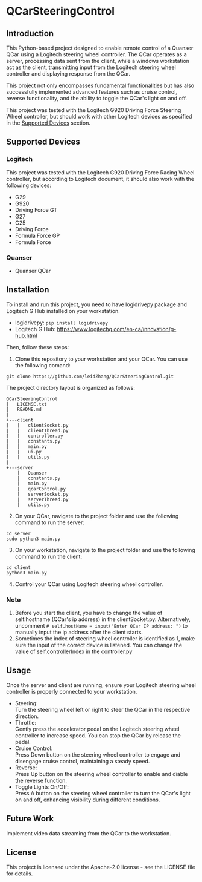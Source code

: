 # QCarSteeringControl 
## Introduction 
This Python-based project designed to enable remote control of a Quanser QCar using a Logitech steering wheel controller. The QCar operates as a server, processing data sent from the client, while a windows workstation act as the client, transmitting input from the Logitech steering wheel controller and displaying response from the QCar. 

This project not only encompasses fundamental functionalities but has also successfully implemented advanced features such as cruise control, reverse functionality, and the ability to toggle the QCar's light on and off. 

This project was tested with the Logitech G920 Driving Force Steering Wheel controller, but should work with other Logitech devices as specified in the [Supported Devices](#supported-devices) section. 

## Supported Devices 
### Logitech 
This project was tested with the Logitech G920 Driving Force Racing Wheel controller, but according to Logitech document, it should also work with the following devices:  
- G29
- G920
- Driving Force GT
- G27
- G25
- Driving Force
- Formula Force GP
- Formula Force
### Quanser 
- Quanser QCar

## Installation 
To install and run this project, you need to have logidrivepy package and Logitech G Hub installed on your workstation. 
- logidrivepy: `pip install logidrivepy`
- Logitech G Hub: https://www.logitechg.com/en-ca/innovation/g-hub.html

Then, follow these steps: 
1. Clone this repository to your workstation and your QCar. You can use the following comand:
```
git clone https://github.com/leidZhang/QCarSteeringControl.git
```

The project directory layout is organized as follows: 
```
QCarSteeringControl
|   LICENSE.txt
|   README.md
|
+---client
|   |   clientSocket.py
|   |   clientThread.py
|   |   controller.py
|   |   constants.py
|   |   main.py
|   |   ui.py
|   |   utils.py
|
+---server
    |   Quanser 
    |   constants.py
    |   main.py
    |   qcarControl.py
    |   serverSocket.py
    |   serverThread.py
    |   utils.py 
```

2. On your QCar, navigate to the project folder and use the following command to run the server:
```
cd server
sudo python3 main.py
```
3. On your workstation, navigate to the project folder and use the following command to run the client:
```
cd client
python3 main.py
```
4. Control your QCar using Logitech steering wheel controller.

### Note 
1. Before you start the client, you have to change the value of self.hostname (QCar's ip address) in the clientSocket.py. Alternatively, uncomment `# self.hostName = input("Enter QCar IP address: ")` to manually input the ip address after the client starts.
2. Sometimes the index of steering wheel controller is identified as 1, make sure the input of the correct device is listened. You can change the value of self.controllerIndex in the controller.py 

## Usage 
Once the server and client are running, ensure your Logitech steering wheel controller is properly connected to your workstation.
- Steering: 
  <br>Turn the steering wheel left or right to steer the QCar in the respective direction.
- Throttle:
  <br>Gently press the accelerator pedal on the Logitech steering wheel controller to increase speed. You can stop the QCar by release the pedal.
- Cruise Control:
  <br>Press Down button on the steering wheel controller to engage and disengage cruise control, maintaining a steady speed.
- Reverse:
  <br>Press Up button on the steering wheel controller to enable and diable the reverse function.
- Toggle Lights On/Off:
  <br>Press A button on the steering wheel controller to turn the QCar's light on and off, enhancing visibility during different conditions.

## Future Work 
Implement video data streaming from the QCar to the workstation.

## License
This project is licensed under the Apache-2.0 license - see the LICENSE file for details.
